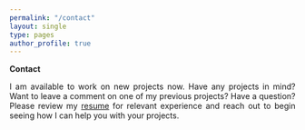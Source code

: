 ```yaml
---
permalink: "/contact"
layout: single
type: pages
author_profile: true
---
```

**Contact**  
<p style='text-align: justify;'>I am available to work on new projects now. Have any projects in mind? Want to leave a comment on one of my previous projects? Have a question? Please review my <a href="_pages/Resume-Armbruster.pdf">resume</a> for relevant experience and reach out to begin seeing how I can help you with your projects.</p>
